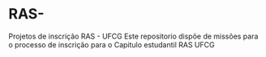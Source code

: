 # RAS-
Projetos de inscrição RAS - UFCG
Este repositorio dispõe de missões para o processo de 
inscrição para o Capitulo estudantil RAS UFCG
